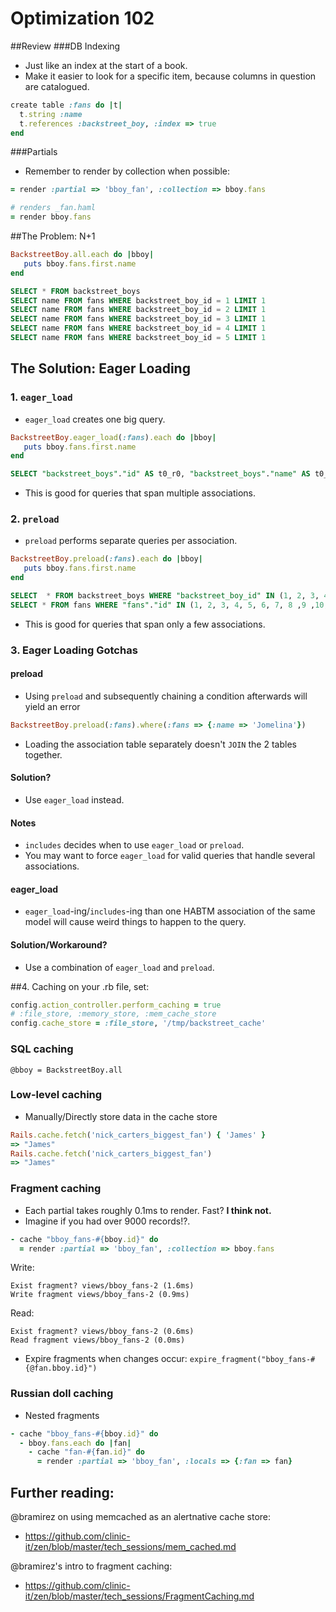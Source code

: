 # Optimization 102


##Review
###DB Indexing
* Just like an index at the start of a book.
* Make it easier to look for a specific item, because columns in question are catalogued.

```ruby
create table :fans do |t|
  t.string :name
  t.references :backstreet_boy, :index => true
end
```

###Partials
* Remember to render by collection when possible:

```ruby
= render :partial => 'bboy_fan', :collection => bboy.fans

# renders _fan.haml
= render bboy.fans
```

##The Problem: N+1
```ruby
BackstreetBoy.all.each do |bboy|
   puts bboy.fans.first.name
end
```

```sql
SELECT * FROM backstreet_boys
SELECT name FROM fans WHERE backstreet_boy_id = 1 LIMIT 1
SELECT name FROM fans WHERE backstreet_boy_id = 2 LIMIT 1
SELECT name FROM fans WHERE backstreet_boy_id = 3 LIMIT 1
SELECT name FROM fans WHERE backstreet_boy_id = 4 LIMIT 1
SELECT name FROM fans WHERE backstreet_boy_id = 5 LIMIT 1
```
   
## The Solution: Eager Loading
### 1. `eager_load`
* `eager_load` creates one big query.
```ruby
BackstreetBoy.eager_load(:fans).each do |bboy|
   puts bboy.fans.first.name
end
```

```sql
SELECT "backstreet_boys"."id" AS t0_r0, "backstreet_boys"."name" AS t0_r1, "fans"."id" AS t1_r0, "fans"."name" AS t1_r1 LEFT OUTER JOIN "backstreet_boys_fans" ON "backstreet_boys_fans"."backstreet_boy_id" = "backstreet_boys"."id" LEFT OUTER JOIN "fans" ON "fans"."id" = "backstreet_boys_fans"."fan_id" WHERE "backstreet_boys"."id"
```

* This is good for queries that span multiple associations.

### 2. `preload`
* `preload` performs separate queries per association.
```ruby
BackstreetBoy.preload(:fans).each do |bboy|
   puts bboy.fans.first.name
end
```

```sql
SELECT  * FROM backstreet_boys WHERE "backstreet_boy_id" IN (1, 2, 3, 4, 5)
SELECT * FROM fans WHERE "fans"."id" IN (1, 2, 3, 4, 5, 6, 7, 8 ,9 ,10, 11, 12, 13, 14, 15, 16, 17, 18, 19, 20)
```

* This is good for queries that span only a few associations.

### 3. Eager Loading Gotchas

#### preload
* Using `preload` and subsequently chaining a condition afterwards will yield an error
```ruby
BackstreetBoy.preload(:fans).where(:fans => {:name => 'Jomelina'})
```
* Loading the association table separately doesn't `JOIN` the 2 tables together.

#### Solution?

* Use `eager_load` instead.

#### Notes
* `includes` decides when to use `eager_load` or `preload`.
* You may want to force `eager_load` for valid queries that handle several associations.

#### eager_load
* `eager_load`-ing/`includes`-ing than one HABTM association of the same model will cause weird things to happen to the query.

#### Solution/Workaround?
* Use a combination of `eager_load` and `preload`.

##4. Caching
on your <environment>.rb file, set:

```ruby
config.action_controller.perform_caching = true
# :file_store, :memory_store, :mem_cache_store
config.cache_store = :file_store, '/tmp/backstreet_cache'
```
### SQL caching
`@bboy = BackstreetBoy.all`

### Low-level caching
* Manually/Directly store data in the cache store
```ruby
Rails.cache.fetch('nick_carters_biggest_fan') { 'James' }
=> "James"
Rails.cache.fetch('nick_carters_biggest_fan')
=> "James"
```

### Fragment caching

* Each partial takes roughly 0.1ms to render. Fast? **I think not.**
* Imagine if you had over 9000 records!?.

```ruby
- cache "bboy_fans-#{bboy.id}" do
  = render :partial => 'bboy_fan', :collection => bboy.fans
```

Write:
```
Exist fragment? views/bboy_fans-2 (1.6ms)
Write fragment views/bboy_fans-2 (0.9ms)
```

Read:
```
Exist fragment? views/bboy_fans-2 (0.6ms)
Read fragment views/bboy_fans-2 (0.0ms)
```

* Expire fragments when changes occur:
`expire_fragment("bboy_fans-#{@fan.bboy.id}")`

### Russian doll caching
* Nested fragments

```ruby
- cache "bboy_fans-#{bboy.id}" do
  - bboy.fans.each do |fan|
    - cache "fan-#{fan.id}" do
      = render :partial => 'bboy_fan', :locals => {:fan => fan}
```

## Further reading:
@bramirez on using memcached as an alertnative cache store:
* https://github.com/clinic-it/zen/blob/master/tech_sessions/mem_cached.md

@bramirez's intro to fragment caching:
* https://github.com/clinic-it/zen/blob/master/tech_sessions/FragmentCaching.md
